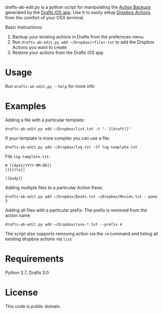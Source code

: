 drafts-ab-edit.py is a python script for manipulating the [Action Backups][backup] generated by the [Drafts iOS app][drafts]. Use it to easily setup [Dropbox Actions][dropbox-actions] from the comfort of your OSX terminal.

Basic Instructions:

1. Backup your existing actions in Drafts from the prefernces menu
2. Run `drafts-ab-edit.py add ~/Dropbox/<file>.txt` to add the Dropbox Actions you want to create
3. Restore your actions from the Drafts iOS app

# Usage

Run `drafts-ab-edit.py --help` for more info

# Examples

Adding a file with a particular template:

	drafts-ab-edit.py add ~/Dropbox/list.txt -t "- [[draft]]"

If your template is more complex you can use a file:

	drafts-ab-edit.py add ~/Dropbox/log.txt -tf log-template.txt

File `log-template.txt`:

	# [[date|YYYY-MM-DD]]
	[[title]]

	[[body]]

Adding multiple files to a particular Action Pane:

	drafts-ab-edit.py add ~/Dropbox/Books.txt ~/Dropbox/Movies.txt --pane 3

Adding all files with a particular prefix. The prefix is removed from the action name

	drafts-ab-edit.py add ~/Dropbox/runx-*.txt --prefix 4

The script also supports removing action via the `rm` command and listing all existing dropbox actions via `list`

# Requirements

Python 2.7, Drafts 3.0 

# License 

This code is public domain.

[drafts]:http://agiletortoise.com/drafts/
[backup]:http://agiletortoise.com/support/drafts/action_management.html
[dropbox-actions]:http://agiletortoise.com/support/drafts/dropbox_actions.html

